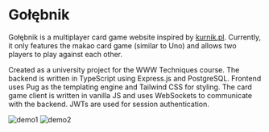# Gołębnik
Gołębnik is a multiplayer card game website inspired by [kurnik.pl](https://www.kurnik.pl/). Currently, it only features the makao card game (similar to Uno) and allows two players to play against each other.

Created as a university project for the WWW Techniques course. The backend is written in TypeScript using Express.js and PostgreSQL. Frontend uses Pug as the templating engine and Tailwind CSS for styling. The card game client is written in vanilla JS and uses WebSockets to communicate with the backend. JWTs are used for session authentication.

![demo1](https://github.com/rtsncs/golebnik/assets/22866319/cc5da77e-37bd-4f0f-a96b-c8c0c8324b04)
![demo2](https://github.com/rtsncs/golebnik/assets/22866319/154280b1-89af-4511-9941-3a3bec08cfca)
